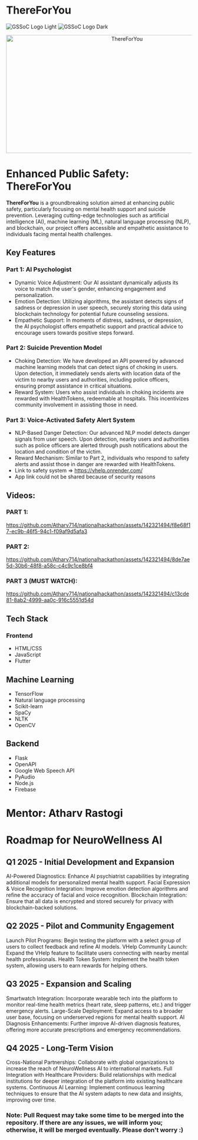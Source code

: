 # ThereForYou

![GSSoC Logo Light](https://user-images.githubusercontent.com/63473496/213306239-9e8fc317-ce2f-4127-8bfe-17f5df06ee99.png#gh-light-mode-only)
![GSSoC Logo Dark](https://user-images.githubusercontent.com/63473496/213306279-338f7ce9-9a9f-4427-8c2a-3e344874498f.png#gh-dark-mode-only)

<div align="center"> 
  <img src="https://socialify.git.ci/TAHIR0110/ThereForYou/image?language=1&name=1&pattern=Plus&theme=Auto" alt="ThereForYou" width="640" height="320" />
</div> 

# Enhanced Public Safety: ThereForYou
**ThereForYou** is a groundbreaking solution aimed at enhancing public safety, particularly focusing on mental health support and suicide prevention. Leveraging cutting-edge technologies such as artificial intelligence (AI), machine learning (ML), natural language processing (NLP), and blockchain, our project offers accessible and empathetic assistance to individuals facing mental health challenges.

## Key Features
### Part 1: AI Psychologist
- Dynamic Voice Adjustment: Our AI assistant dynamically adjusts its voice to match the user's gender, enhancing engagement and personalization.
- Emotion Detection: Utilizing algorithms, the assistant detects signs of sadness or depression in user speech, securely storing this data using blockchain technology for potential future counseling sessions.
- Empathetic Support: In moments of distress, sadness, or depression, the AI psychologist offers empathetic support and practical advice to encourage users towards positive steps forward.

### Part 2: Suicide Prevention Model
- Choking Detection: We have developed an API powered by advanced machine learning models that can detect signs of choking in users. Upon detection, it immediately sends alerts with location data of the victim to nearby users and authorities, including police officers, ensuring prompt assistance in critical situations.
- Reward System: Users who assist individuals in choking incidents are rewarded with HealthTokens, redeemable at hospitals. This incentivizes community involvement in assisting those in need.

### Part 3: Voice-Activated Safety Alert System
- NLP-Based Danger Detection: Our advanced NLP model detects danger signals from user speech. Upon detection, nearby users and authorities such as police officers are alerted through push notifications about the location and condition of the victim.
- Reward Mechanism: Similar to Part 2, individuals who respond to safety alerts and assist those in danger are rewarded with HealthTokens.
- Link to safety system => https://vhelp.onrender.com/
- App link could not be shared because of security reasons

## Videos:
### PART 1:
https://github.com/Atharv714/nationalhackathon/assets/142321494/f8e68f17-ec9b-46f5-94c1-f09af9d5afa3

### PART 2:
https://github.com/Atharv714/nationalhackathon/assets/142321494/8de7ae5d-30b6-48f8-a58c-c4c9c1ce8bf4

### PART 3 (MUST WATCH):
https://github.com/Atharv714/nationalhackathon/assets/142321494/c13cde81-8ab2-4999-aa0c-916c5551d54d

## Tech Stack
### Frontend
- HTML/CSS
- JavaScript
- Flutter

## Machine Learning 
- TensorFlow
- Natural language processing
- Scikit-learn 
- SpaCy
- NLTK
- OpenCV

## Backend
- Flask
- OpenAPI
- Google Web Speech API
- PyAudio
- Node.js
- Firebase

# Mentor: Atharv Rastogi

# Roadmap for NeuroWellness AI

##  Q1 2025 - Initial Development and Expansion
AI-Powered Diagnostics: Enhance AI psychiatrist capabilities by integrating additional models for personalized mental health support.
Facial Expression & Voice Recognition Integration: Improve emotion detection algorithms and refine the accuracy of facial and voice recognition.
Blockchain Integration: Ensure that all data is encrypted and stored securely for privacy with blockchain-backed solutions.

## Q2 2025 - Pilot and Community Engagement
Launch Pilot Programs: Begin testing the platform with a select group of users to collect feedback and refine AI models.
VHelp Community Launch: Expand the VHelp feature to facilitate users connecting with nearby mental health professionals.
Health Token System: Implement the health token system, allowing users to earn rewards for helping others.

## Q3 2025 - Expansion and Scaling
Smartwatch Integration: Incorporate wearable tech into the platform to monitor real-time health metrics (heart rate, sleep patterns, etc.) and trigger emergency alerts.
Large-Scale Deployment: Expand access to a broader user base, focusing on underserved regions for mental health support.
AI Diagnosis Enhancements: Further improve AI-driven diagnosis features, offering more accurate prescriptions and emergency recommendations.

##  Q4 2025 - Long-Term Vision
Cross-National Partnerships: Collaborate with global organizations to increase the reach of NeuroWellness AI to international markets.
Full Integration with Healthcare Providers: Build relationships with medical institutions for deeper integration of the platform into existing healthcare systems.
Continuous AI Learning: Implement continuous learning techniques to ensure that the AI system adapts to new data and insights, improving over time.

###  Note: Pull Request may take some time to be merged into the repository. If there are any issues, we will inform you; otherwise, it will be merged eventually. Please don't worry :)
